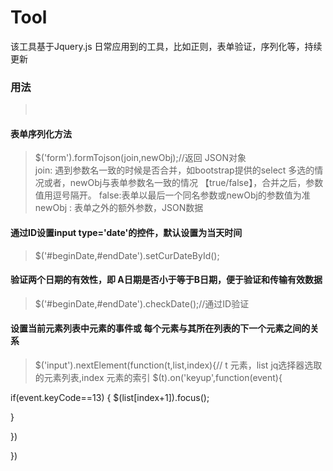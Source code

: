 # Tool
该工具基于Jquery.js
日常应用到的工具，比如正则，表单验证，序列化等，持续更新

### 用法
><script type="text/javascript" src="js/jquery-3.1.1.min.js"></script><br/>
><script type="text/javascript" src="js/Tool.js"></script>


#### 表单序列化方法

>$('form').formTojson(join,newObj);//返回 JSON对象<br/>
join: 遇到参数名一致的时候是否合并，如bootstrap提供的select 多选的情况或者，newObj与表单参数名一致的情况 【true/false】，合并之后，参数值用逗号隔开。 false:表单以最后一个同名参数或newObj的参数值为准 <br/>
newObj : 表单之外的额外参数，JSON数据

#### 通过ID设置input type='date'的控件，默认设置为当天时间
>$('#beginDate,#endDate').setCurDateById();

#### 验证两个日期的有效性，即 A日期是否小于等于B日期，便于验证和传输有效数据
>$('#beginDate,#endDate').checkDate();//通过ID验证

#### 设置当前元素列表中元素的事件或 每个元素与其所在列表的下一个元素之间的关系

>$('input').nextElement(function(t,list,index){// t 元素，list  jq选择器选取的元素列表,index 元素的索引
$(t).on('keyup',function(event){

if(event.keyCode==13)
{
$(list[index+1]).focus();

}

})


})
